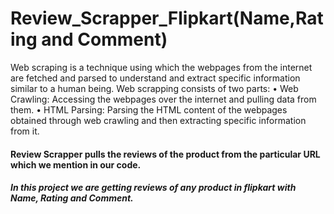 # Review_Scrapper_Flipkart(Name,Rating and Comment)

Web scraping is a technique using which the webpages from the internet are fetched and parsed to understand and extract specific information similar to a human being. 
Web scrapping consists of two parts:
• Web Crawling: Accessing the webpages over the internet and pulling data from them.
• HTML Parsing: Parsing the HTML content of the webpages obtained through web crawling and then extracting specific information from it.

#### Review Scrapper pulls the reviews of the product from the particular URL which we mention in our code. 
##### In this project we are getting reviews of any product in flipkart with Name, Rating and Comment.
